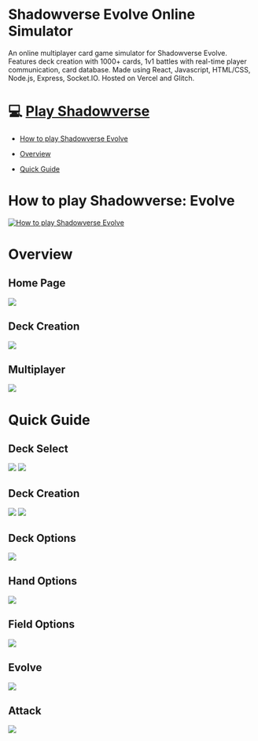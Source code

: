 # Shadowverse Evolve Online Simulator

An online multiplayer card game simulator for Shadowverse Evolve. Features deck creation with 1000+ cards, 1v1 battles with real-time player communication, card database. Made using React, Javascript, HTML/CSS, Node.js, Express, Socket.IO. Hosted on Vercel and Glitch.

# 💻 [Play Shadowverse](https://shadowverse-client.vercel.app/)

- [How to play Shadowverse Evolve](https://github.com/anthonychian/shadowverse-client#how-to-play)

- [Overview](https://github.com/anthonychian/shadowverse-client#overview)

- [Quick Guide](https://github.com/anthonychian/shadowverse-client#quick-guide)

# How to play Shadowverse: Evolve

[![How to play Shadowverse Evolve](https://img.youtube.com/vi/7MdrwXRrcgw/0.jpg)](https://www.youtube.com/watch?v=7MdrwXRrcgw)

# Overview

## Home Page

![](https://github.com/anthonychian/shadowverse-client/blob/main/git_images/shadowverse0.png)

## Deck Creation

![](https://github.com/anthonychian/shadowverse-client/blob/main/git_images/shadowverse2.png)

## Multiplayer

![](https://github.com/anthonychian/shadowverse-client/blob/main/git_images/shadowverse1.png)

# Quick Guide

## Deck Select

![](https://github.com/anthonychian/shadowverse-client/blob/main/git_images/deck_select1.gif)
![](https://github.com/anthonychian/shadowverse-client/blob/main/git_images/deck_select2.gif)

## Deck Creation

![](https://github.com/anthonychian/shadowverse-client/blob/main/git_images/deck_creation1.gif)
![](https://github.com/anthonychian/shadowverse-client/blob/main/git_images/deck_creation2.gif)

## Deck Options

![](https://github.com/anthonychian/shadowverse-client/blob/main/git_images/deck_options.gif)

## Hand Options

![](https://github.com/anthonychian/shadowverse-client/blob/main/git_images/hand_options.gif)

## Field Options

![](https://github.com/anthonychian/shadowverse-client/blob/main/git_images/field_options.gif)

## Evolve

![](https://github.com/anthonychian/shadowverse-client/blob/main/git_images/evolve.gif)

## Attack

![](https://github.com/anthonychian/shadowverse-client/blob/main/git_images/attack.gif)

